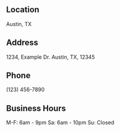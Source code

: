 ## Location

Austin, TX

## Address
 
1234, Example Dr.
Austin, TX, 12345

## Phone

(123) 456-7890

## Business Hours

M-F: 6am - 9pm
Sa: 6am - 10pm
Su: Closed
